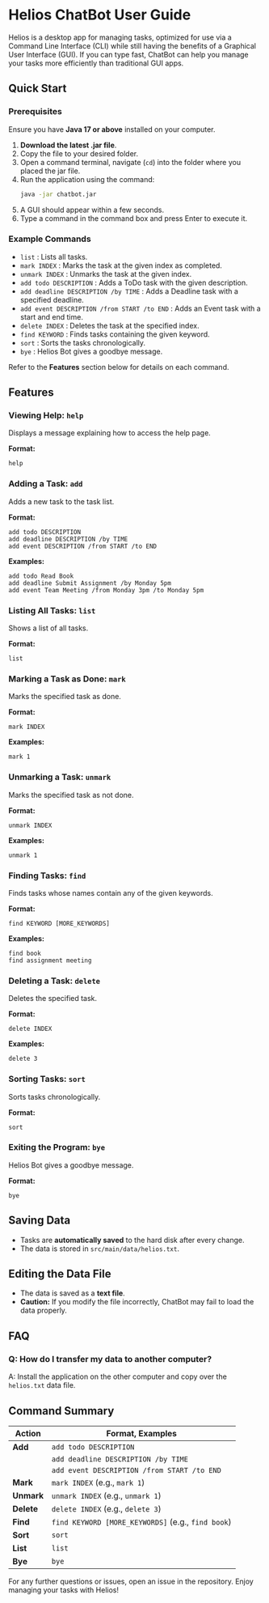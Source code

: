 # Helios ChatBot User Guide

Helios is a desktop app for managing tasks, optimized for use via a Command Line Interface (CLI) while still having the benefits of a Graphical User Interface (GUI). If you can type fast, ChatBot can help you manage your tasks more efficiently than traditional GUI apps.

## Quick Start

### Prerequisites

Ensure you have **Java 17 or above** installed on your computer.

1. **Download the latest .jar file**.
2. Copy the file to your desired folder.
3. Open a command terminal, navigate (`cd`) into the folder where you placed the jar file.
4. Run the application using the command:
   ```sh
   java -jar chatbot.jar
   ```
5. A GUI should appear within a few seconds.
6. Type a command in the command box and press Enter to execute it.

### Example Commands
- `list` : Lists all tasks.
- `mark INDEX` : Marks the task at the given index as completed.
- `unmark INDEX` : Unmarks the task at the given index.
- `add todo DESCRIPTION` : Adds a ToDo task with the given description.
- `add deadline DESCRIPTION /by TIME` : Adds a Deadline task with a specified deadline.
- `add event DESCRIPTION /from START /to END` : Adds an Event task with a start and end time.
- `delete INDEX` : Deletes the task at the specified index.
- `find KEYWORD` : Finds tasks containing the given keyword.
- `sort` : Sorts the tasks chronologically.
- `bye` : Helios Bot gives a goodbye message.

Refer to the **Features** section below for details on each command.

## Features

### Viewing Help: `help`
Displays a message explaining how to access the help page.

**Format:**
```
help
```

### Adding a Task: `add`
Adds a new task to the task list.

**Format:**
```
add todo DESCRIPTION
add deadline DESCRIPTION /by TIME
add event DESCRIPTION /from START /to END
```

**Examples:**
```
add todo Read Book
add deadline Submit Assignment /by Monday 5pm
add event Team Meeting /from Monday 3pm /to Monday 5pm
```

### Listing All Tasks: `list`
Shows a list of all tasks.

**Format:**
```
list
```

### Marking a Task as Done: `mark`
Marks the specified task as done.

**Format:**
```
mark INDEX
```

**Examples:**
```
mark 1
```

### Unmarking a Task: `unmark`
Marks the specified task as not done.

**Format:**
```
unmark INDEX
```

**Examples:**
```
unmark 1
```

### Finding Tasks: `find`
Finds tasks whose names contain any of the given keywords.

**Format:**
```
find KEYWORD [MORE_KEYWORDS]
```

**Examples:**
```
find book
find assignment meeting
```

### Deleting a Task: `delete`
Deletes the specified task.

**Format:**
```
delete INDEX
```

**Examples:**
```
delete 3
```

### Sorting Tasks: `sort`
Sorts tasks chronologically.

**Format:**
```
sort
```

### Exiting the Program: `bye`
Helios Bot gives a goodbye message.

**Format:**
```
bye
```

## Saving Data
- Tasks are **automatically saved** to the hard disk after every change.
- The data is stored in `src/main/data/helios.txt`.

## Editing the Data File
- The data is saved as a **text file**. 
- **Caution:** If you modify the file incorrectly, ChatBot may fail to load the data properly.

## FAQ
### **Q: How do I transfer my data to another computer?**
A: Install the application on the other computer and copy over the `helios.txt` data file.

## Command Summary

| **Action**  | **Format, Examples**  |
|------------|----------------------|
| **Add**    | `add todo DESCRIPTION`  |
|            | `add deadline DESCRIPTION /by TIME`  |
|            | `add event DESCRIPTION /from START /to END`  |
| **Mark**   | `mark INDEX` (e.g., `mark 1`)  |
| **Unmark** | `unmark INDEX` (e.g., `unmark 1`)  |
| **Delete** | `delete INDEX` (e.g., `delete 3`)  |
| **Find**   | `find KEYWORD [MORE_KEYWORDS]` (e.g., `find book`)  |
| **Sort**   | `sort`  |
| **List**   | `list`  |
| **Bye**    | `bye`  |

For any further questions or issues, open an issue in the repository. Enjoy managing your tasks with Helios!

